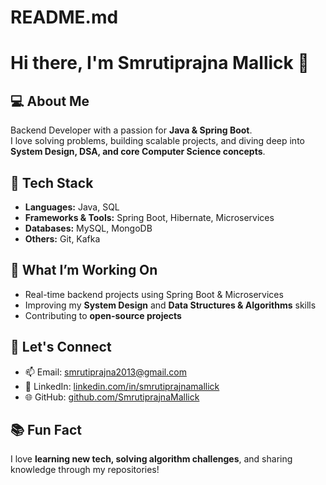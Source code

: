 # README.md
# Hi there, I'm Smrutiprajna Mallick 👋

## 💻 About Me
Backend Developer with a passion for **Java & Spring Boot**.  
I love solving problems, building scalable projects, and diving deep into **System Design, DSA, and core Computer Science concepts**.  

## 🔧 Tech Stack
- **Languages:** Java, SQL  
- **Frameworks & Tools:** Spring Boot, Hibernate, Microservices  
- **Databases:** MySQL, MongoDB  
- **Others:** Git, Kafka  

## 🚀 What I’m Working On
- Real-time backend projects using Spring Boot & Microservices  
- Improving my **System Design** and **Data Structures & Algorithms** skills  
- Contributing to **open-source projects**  

## 🤝 Let's Connect
- 📫 Email: smrutiprajna2013@gmail.com  
- 🔗 LinkedIn: [linkedin.com/in/smrutiprajnamallick](https://www.linkedin.com/in/smrutiprajnamallick)  
- 🌐 GitHub: [github.com/SmrutiprajnaMallick](https://github.com/SmrutiprajnaMallick)  

## 📚 Fun Fact
I love **learning new tech, solving algorithm challenges**, and sharing knowledge through my repositories!
